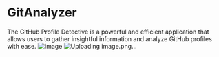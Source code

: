 # GitAnalyzer
The GitHub Profile Detective is a powerful and efficient application that allows users to gather insightful information and analyze GitHub profiles with ease. 
![image](https://github.com/Sukhpreet7137/GitAnalyzer/assets/101046716/09982051-f083-47c1-b937-81c65030f086)
![Uploading image.png…]()
